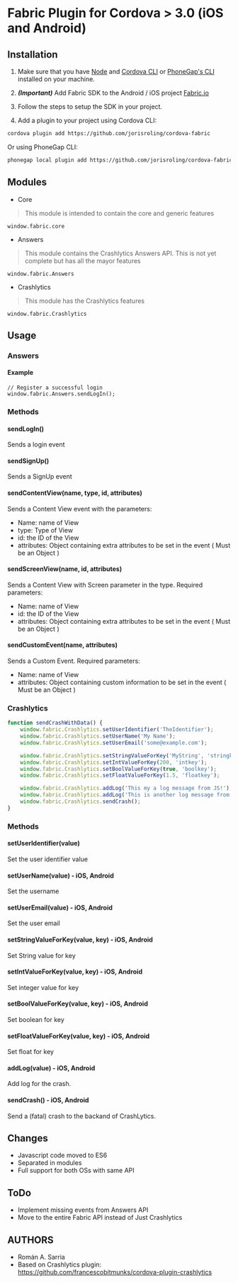 # Fabric Plugin for Cordova > 3.0 (iOS and Android)

## Installation

1) Make sure that you have [Node](http://nodejs.org/) and [Cordova CLI](https://github.com/apache/cordova-cli) or [PhoneGap's CLI](https://github.com/mwbrooks/phonegap-cli) installed on your machine.

2) ***(Important)*** Add Fabric SDK to the Android / iOS project [Fabric.io](https://fabric.io)

3) Follow the steps to setup the SDK in your project.

4) Add a plugin to your project using Cordova CLI:

```bash
cordova plugin add https://github.com/jorisroling/cordova-fabric
```

Or using PhoneGap CLI:

```bash
phonegap local plugin add https://github.com/jorisroling/cordova-fabric
```

## Modules

- Core  
> This module is intended to contain the core and generic features

```
window.fabric.core
```

- Answers  
> This module contains the Crashlytics Answers API. This is not yet complete but has all the mayor features  

```
window.fabric.Answers
```

- Crashlytics
> This module has the Crashlytics features  

```
window.fabric.Crashlytics
```

## Usage

### Answers

#### Example

```
// Register a successful login
window.fabric.Answers.sendLogIn();
```

### Methods

#### sendLogIn()  
Sends a login event  

#### sendSignUp()  
Sends a SignUp event  

#### sendContentView(name, type, id, attributes)  
Sends a Content View event with the parameters:  
- Name: name of View  
- type: Type of View  
- id: the ID of the View  
- attributes: Object containing extra attributes to be set in the event ( Must be an Object )  

#### sendScreenView(name, id, attributes)  
Sends a Content View with Screen parameter in the type. Required parameters:  
- Name: name of View  
- id: the ID of the View  
- attributes: Object containing extra attributes to be set in the event ( Must be an Object )  

#### sendCustomEvent(name, attributes)  
Sends a Custom Event. Required parameters:  
- Name: name of View  
- attributes: Object containing custom information to be set in the event ( Must be an Object )  


### Crashlytics

```js
function sendCrashWithData() {
	window.fabric.Crashlytics.setUserIdentifier('TheIdentifier');
    window.fabric.Crashlytics.setUserName('My Name');
    window.fabric.Crashlytics.setUserEmail('some@example.com');

    window.fabric.Crashlytics.setStringValueForKey('MyString', 'stringkey');
    window.fabric.Crashlytics.setIntValueForKey(200, 'intkey');
    window.fabric.Crashlytics.setBoolValueForKey(true, 'boolkey');
    window.fabric.Crashlytics.setFloatValueForKey(1.5, 'floatkey');

    window.fabric.Crashlytics.addLog('This my a log message from JS!');
    window.fabric.Crashlytics.addLog('This is another log message from JS!');
    window.fabric.Crashlytics.sendCrash();
}
```

### Methods

#### setUserIdentifier(value)
Set the user identifier value

#### setUserName(value) - iOS, Android
Set the username

#### setUserEmail(value) - iOS, Android
Set the user email

#### setStringValueForKey(value, key) - iOS, Android
Set String value for key

#### setIntValueForKey(value, key) - iOS, Android
Set integer value for key

#### setBoolValueForKey(value, key) - iOS, Android
Set boolean for key

#### setFloatValueForKey(value, key) - iOS, Android
Set float for key

#### addLog(value) - iOS, Android
Add log for the crash.

#### sendCrash() - iOS, Android
Send a (fatal) crash to the backand of CrashLytics.

## Changes

- Javascript code moved to ES6  
- Separated in modules  
- Full support for both OSs with same API  

## ToDo  

- Implement missing events from Answers API
- Move to the entire Fabric API instead of Just Crashlytics

## AUTHORS

- Román A. Sarria  
- Based on Crashlytics plugin: https://github.com/francescobitmunks/cordova-plugin-crashlytics
